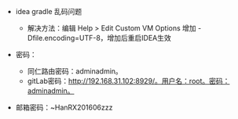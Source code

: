 


* idea gradle 乱码问题
    * 解决方法：编辑 Help > Edit Custom VM Options 增加 -Dfile.encoding=UTF-8，增加后重启IDEA生效



* 密码：
    * 同仁路由密码：adminadmin。
    * gitLab密码：http://192.168.31.102:8929/。用户名：root。密码：adminadmin。
    
* 邮箱密码：~HanRX201606zzz